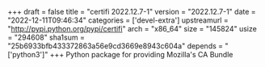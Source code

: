+++
draft = false
title = "certifi 2022.12.7-1"
version = "2022.12.7-1"
date = "2022-12-11T09:46:34"
categories = ['devel-extra']
upstreamurl = "http://pypi.python.org/pypi/certifi"
arch = "x86_64"
size = "145824"
usize = "294608"
sha1sum = "25b6933bfb433372863a56e9cd3669e8943c604a"
depends = "['python3']"
+++
Python package for providing Mozilla's CA Bundle